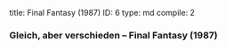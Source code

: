 title:          Final Fantasy (1987)
ID:             6
type:           md
compile:        2


### Gleich, aber verschieden – Final Fantasy (1987)